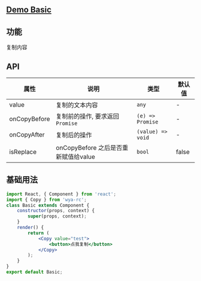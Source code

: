 ## [Demo Basic](https://wya-team.github.io/wya-rc/dist/web/copy/Basic.html)
## 功能
复制内容

## API

属性 | 说明 | 类型 | 默认值
---|---|---|---
value | 复制的文本内容 | `any` | -
onCopyBefore | 复制前的操作, 要求返回`Promise` | `(e) => Promise` | -
onCopyAfter | 复制后的操作 | `(value) => void` | -
isReplace | onCopyBefore 之后是否重新赋值给value | `bool` | false

## 基础用法

```jsx
import React, { Component } from 'react';
import { Copy } from 'wya-rc';
class Basic extends Component {
	constructor(props, context) {
		super(props, context);
	}
	render() {
		return (
			<Copy value="test">
				<button>点我复制</button>
			</Copy>
		);
	}
}
export default Basic;
```

